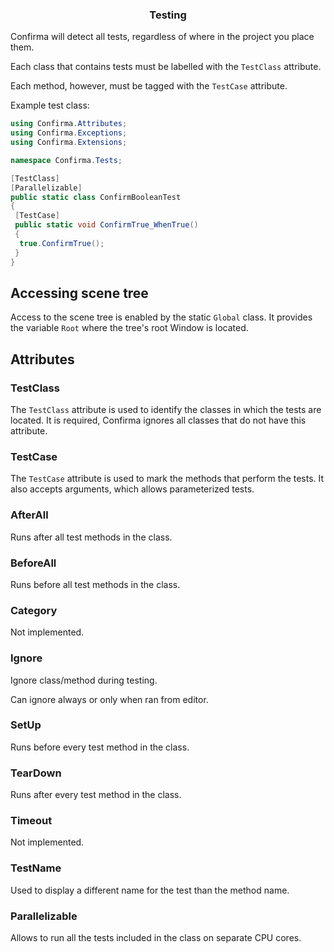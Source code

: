 <div align="center">
 <h3>Testing</h1>
</div>

Confirma will detect all tests, regardless of where in the project you place them.

Each class that contains tests must be labelled with the `TestClass` attribute.

Each method, however, must be tagged with the `TestCase` attribute.

Example test class:

```cs
using Confirma.Attributes;
using Confirma.Exceptions;
using Confirma.Extensions;

namespace Confirma.Tests;

[TestClass]
[Parallelizable]
public static class ConfirmBooleanTest
{
 [TestCase]
 public static void ConfirmTrue_WhenTrue()
 {
  true.ConfirmTrue();
 }
}
```

## Accessing scene tree

Access to the scene tree is enabled by the static `Global` class. It provides the variable `Root` where the tree's root Window is located.

## Attributes

### TestClass

The `TestClass` attribute is used to identify the classes in which the tests are located.
It is required, Confirma ignores all classes that do not have this attribute.

### TestCase

The `TestCase` attribute is used to mark the methods that perform the tests.
It also accepts arguments, which allows parameterized tests.

### AfterAll

Runs after all test methods in the class.

### BeforeAll

Runs before all test methods in the class.

### Category

Not implemented.

### Ignore

Ignore class/method during testing.

Can ignore always or only when ran from editor.

### SetUp

Runs before every test method in the class.

### TearDown

Runs after every test method in the class.

### Timeout

Not implemented.

### TestName

Used to display a different name for the test than the method name.

### Parallelizable

Allows to run all the tests included in the class on separate CPU cores.
